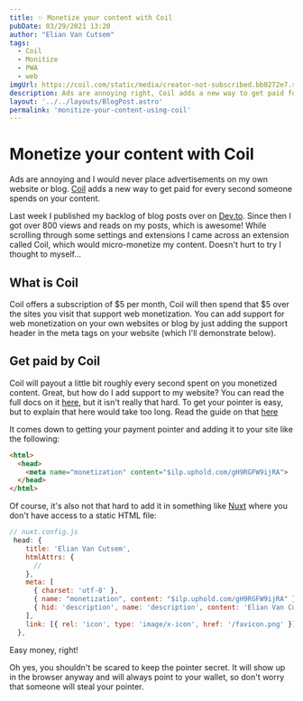 ```yaml
---
title: ✨ Monetize your content with Coil
pubDate: 03/29/2021 13:20
author: "Elian Van Cutsem"
tags:
  - Coil
  - Monitize
  - PWA
  - web
imgUrl: https://coil.com/static/media/creator-not-subscribed.bb0272e7.svg
description: Ads are annoying right, Coil adds a new way to get paid for every second spent on your content.
layout: '../../layouts/BlogPost.astro'
permalink: 'monitize-your-content-using-coil'
---
```


# Monetize your content with Coil

Ads are annoying and I would never place advertisements on my own website or blog. [Coil](<https://coil.com>) adds a new way to get paid for every second someone spends on your content.

Last week I published my backlog of blog posts over on [Dev.to](<https://dev.to/elianvancutsem>). Since then I got over 800 views and reads on my posts, which is awesome! While scrolling through some settings and extensions I came across an extension called Coil, which would micro-monetize my content. Doesn't hurt to try I thought to myself...

## What is Coil

Coil offers a subscription of $5 per month, Coil will then spend that $5 over the sites you visit that support web monetization. You can add support for web monetization on your own websites or blog by just adding the support header in the meta tags on your website (which I'll demonstrate below).

## Get paid by Coil

Coil will payout a little bit roughly every second spent on you monetized content. Great, but how do I add support to my website? You can read the full docs on it [here](<https://coil.com/creator>), but it isn't really that hard. To get your pointer is easy, but to explain that here would take too long. Read the guide on that [here](<https://developers.coil.com/#Example>)

It comes down to getting your payment pointer and adding it to your site like the following:

```html
<html>
  <head>
    <meta name="monetization" content="$ilp.uphold.com/gH9RGFW9ijRA">
  </head>
</html>
```

Of course, it's also not that hard to add it in something like [Nuxt](<https://nuxtjs.org>) where you don't have access to a static HTML file:

```js
// nuxt.config.js
 head: {
    title: 'Elian Van Cutsem',
    htmlAttrs: {
      //
    },
    meta: [
      { charset: 'utf-8' },
      { name: "monetization", content: "$ilp.uphold.com/gH9RGFW9ijRA" },
      { hid: 'description', name: 'description', content: 'Elian Van Cutsem' },
    ],
    link: [{ rel: 'icon', type: 'image/x-icon', href: '/favicon.png' }],
  },
```
Easy money, right!

Oh yes, you shouldn't be scared to keep the pointer secret. It will show up in the browser anyway and will always point to your wallet, so don't worry that someone will steal your pointer.